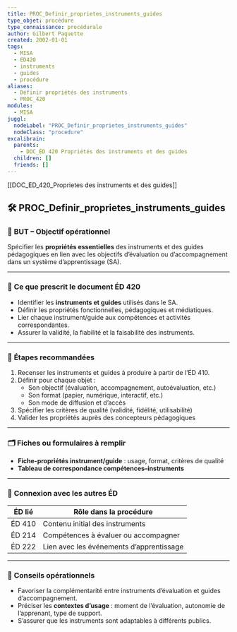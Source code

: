 ```yaml
---
title: PROC_Definir_proprietes_instruments_guides
type_objet: procédure
type_connaissance: procédurale
author: Gilbert Paquette
created: 2002-01-01
tags:
  - MISA
  - ED420
  - instruments
  - guides
  - procédure
aliases:
  - Définir propriétés des instruments
  - PROC_420
modules:
  - MISA
juggl:
  nodeLabel: "PROC_Definir_proprietes_instruments_guides"
  nodeClass: "procedure"
excalibrain:
  parents:
    - DOC_ÉD 420 Propriétés des instruments et des guides
  children: []
  friends: []
---
```

[[DOC_ED_420_Proprietes des instruments et des guides]] 
## 🛠️ PROC_Definir_proprietes_instruments_guides

### 🎯 **BUT – Objectif opérationnel**

Spécifier les **propriétés essentielles** des instruments et des guides pédagogiques en lien avec les objectifs d’évaluation ou d’accompagnement dans un système d’apprentissage (SA).

---

### 📌 **Ce que prescrit le document ÉD 420**

- Identifier les **instruments et guides** utilisés dans le SA.
- Définir les propriétés fonctionnelles, pédagogiques et médiatiques.
- Lier chaque instrument/guide aux compétences et activités correspondantes.
- Assurer la validité, la fiabilité et la faisabilité des instruments.

---

### 🧩 **Étapes recommandées**

1. Recenser les instruments et guides à produire à partir de l’ÉD 410.
2. Définir pour chaque objet :
   - Son objectif (évaluation, accompagnement, autoévaluation, etc.)
   - Son format (papier, numérique, interactif, etc.)
   - Son mode de diffusion et d’accès
3. Spécifier les critères de qualité (validité, fidélité, utilisabilité)
4. Valider les propriétés auprès des concepteurs pédagogiques

---

### 🗂 **Fiches ou formulaires à remplir**

- **Fiche-propriétés instrument/guide** : usage, format, critères de qualité
- **Tableau de correspondance compétences–instruments**

---

### 🔄 **Connexion avec les autres ÉD**

| ÉD lié         | Rôle dans la procédure                              |
|----------------|------------------------------------------------------|
| ÉD 410         | Contenu initial des instruments                     |
| ÉD 214         | Compétences à évaluer ou accompagner                |
| ÉD 222         | Lien avec les événements d’apprentissage            |

---

### 🧠 **Conseils opérationnels**

- Favoriser la complémentarité entre instruments d’évaluation et guides d’accompagnement.
- Préciser les **contextes d’usage** : moment de l’évaluation, autonomie de l’apprenant, type de support.
- S’assurer que les instruments sont adaptables à différents publics.

